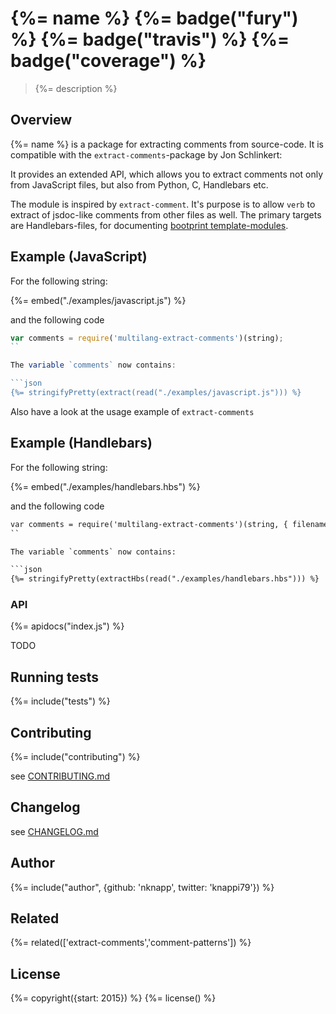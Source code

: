 # {%= name %} {%= badge("fury") %} {%= badge("travis") %} {%= badge("coverage") %}

> {%= description %}

## Overview

{%= name %} is a package for extracting comments from source-code. It is compatible with the 
`extract-comments`-package by Jon Schlinkert:

It provides an extended API, which allows you to extract comments not only from JavaScript
files, but also from Python, C, Handlebars etc.

The module is inspired by `extract-comment`. It's purpose is to allow `verb` to extract of
jsdoc-like comments from other files as well. The primary targets are Handlebars-files, for 
documenting [bootprint template-modules](https://github.com/nknapp/bootprint).

## Example (JavaScript)

For the following string:

{%= embed("./examples/javascript.js") %}

and the following code

```js
var comments = require('multilang-extract-comments')(string);
``

The variable `comments` now contains:

```json
{%= stringifyPretty(extract(read("./examples/javascript.js"))) %}
```

Also have a look at the usage example of `extract-comments`


## Example (Handlebars)

For the following string:

{%= embed("./examples/handlebars.hbs") %}

and the following code

```hbs
var comments = require('multilang-extract-comments')(string, { filename: 'handlebars.hbs'});
``

The variable `comments` now contains:

```json
{%= stringifyPretty(extractHbs(read("./examples/handlebars.hbs"))) %}
```


### API

{%= apidocs("index.js") %}

TODO

## Running tests
{%= include("tests") %}

## Contributing
{%= include("contributing") %}

see [CONTRIBUTING.md](./CONTRIBUTING.md)

## Changelog

see [CHANGELOG.md](./CHANGELOG.md)

## Author
{%= include("author", {github: 'nknapp', twitter: 'knappi79'}) %}

## Related 

{%= related(['extract-comments','comment-patterns']) %}


## License
{%= copyright({start: 2015}) %}
{%= license() %}






